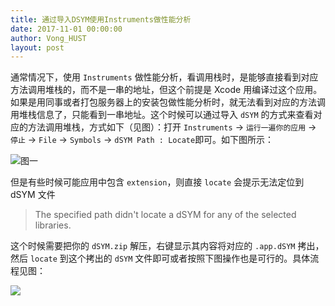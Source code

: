 ```yaml
---
title: 通过导入DSYM使用Instruments做性能分析
date: 2017-11-01 00:00:00
author: Vong_HUST
layout: post
---
```


通常情况下，使用 `Instruments` 做性能分析，看调用栈时，是能够直接看到对应方法调用堆栈的，而不是一串的地址，但这个前提是 Xcode 用编译过这个应用。如果是用同事或者打包服务器上的安装包做性能分析时，就无法看到对应的方法调用堆栈信息了，只能看到一串地址。这个时候可以通过导入 `dSYM` 的方式来查看对应的方法调用堆栈，方式如下（见图）：打开 `Instruments` -> `运行一遍你的应用` -> `停止` -> `File` -> `Symbols` -> `dSYM Path : Locate`即可。如下图所示：

![图一](https://github.com/southpeak/iOS-tech-set/blob/master/images/2017/11/4-1.JPG?raw=true)

但是有些时候可能应用中包含 `extension`，则直接 `locate` 会提示无法定位到 dSYM 文件

> The specified path didn't locate a dSYM for any of the selected libraries.

这个时候需要把你的 `dSYM.zip` 解压，右键显示其内容将对应的 `.app.dSYM` 拷出，然后 `locate` 到这个拷出的 `dSYM` 文件即可或者按照下图操作也是可行的。具体流程见图：

![](https://github.com/southpeak/iOS-tech-set/blob/master/images/2017/11/4-2.GIF?raw=true)
